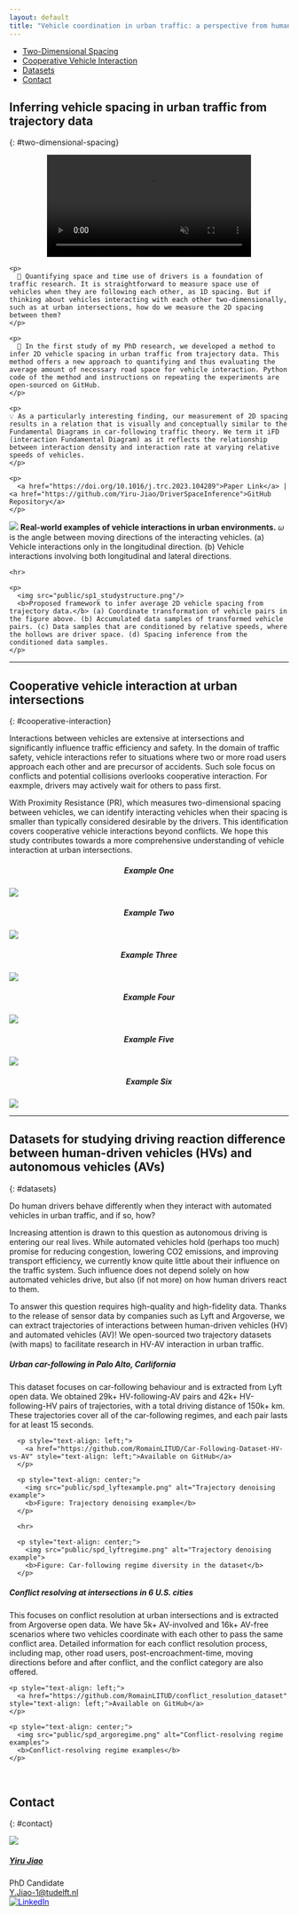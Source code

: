 ```yaml
---
layout: default
title: "Vehicle coordination in urban traffic: a perspective from human behaviour and decisions"
---
```



<ul class="nav project-nav col-12 col-lg-auto me-lg-auto mb-2">
  <li><a href="#two-dimensional-spacing" class="nav-link px-2">Two-Dimensional Spacing</a></li>
  <li><a href="#cooperative-interaction" class="nav-link px-2">Cooperative Vehicle Interaction</a></li>
  <li><a href="#datasets" class="nav-link px-2">Datasets</a></li>
  <li><a href="#contact" class="nav-link px-2">Contact</a></li>
</ul>

## Inferring vehicle spacing in urban traffic from trajectory data
{: #two-dimensional-spacing}

<div class="row">
  <div class="col-sm-6">
    <div style="text-align: center;">
      <video autoplay muted style="width: 73%;">
        <source src="public/driver-space-inference-vis.mp4" type="video/mp4">
        Your browser does not support this video.
      </video>
    </div>

    <p>
      🤔 Quantifying space and time use of drivers is a foundation of traffic research. It is straightforward to measure space use of vehicles when they are following each other, as 1D spacing. But if thinking about vehicles interacting with each other two-dimensionally, such as at urban intersections, how do we measure the 2D spacing between them?
    </p>
      
    <p>
      📐 In the first study of my PhD research, we developed a method to infer 2D vehicle spacing in urban traffic from trajectory data. This method offers a new approach to quantifying and thus evaluating the average amount of necessary road space for vehicle interaction. Python code of the method and instructions on repeating the experiments are open-sourced on GitHub.
    </p>
    
    <p>
    💡 As a particularly interesting finding, our measurement of 2D spacing results in a relation that is visually and conceptually similar to the Fundamental Diagrams in car-following traffic theory. We term it iFD (interaction Fundamental Diagram) as it reflects the relationship between interaction density and interaction rate at varying relative speeds of vehicles.
    </p>

    <p>
      <a href="https://doi.org/10.1016/j.trc.2023.104289">Paper Link</a> | <a href="https://github.com/Yiru-Jiao/DriverSpaceInference">GitHub Repository</a>
    </p>
  </div>

  <div class="col-sm-6">
    <p>
      <img src="public/sp1_interactioncases.png"/>
      <b>Real-world examples of vehicle interactions in urban environments.</b> 𝜔 is the angle between moving directions of the interacting vehicles. (a) Vehicle interactions only in the longitudinal direction. (b) Vehicle interactions involving both longitudinal and lateral directions.
    </p>

    <hr>

    <p>
      <img src="public/sp1_studystructure.png"/>
      <b>Proposed framework to infer average 2D vehicle spacing from trajectory data.</b> (a) Coordinate transformation of vehicle pairs in the figure above. (b) Accumulated data samples of transformed vehicle pairs. (c) Data samples that are conditioned by relative speeds, where the hollows are driver space. (d) Spacing inference from the conditioned data samples.
    </p>
  </div>

</div>

---

## Cooperative vehicle interaction at urban intersections
{: #cooperative-interaction}

Interactions between vehicles are extensive at intersections and significantly influence traffic efficiency and safety. In the domain of traffic safety, vehicle interactions refer to situations where two or more road users approach each other and are precursor of accidents. Such sole focus on conflicts and potential collisions overlooks cooperative interaction. For eaxmple, drivers may actively wait for others to pass first.

With Proximity Resistance (PR), which measures two-dimensional spacing between vehicles, we can identify interacting vehicles when their spacing is smaller than typically considered desirable by the drivers. This identification covers cooperative vehicle interactions beyond conflicts. We hope this study contributes towards a more comprehensive understanding of vehicle interaction at urban intersections.

<div class="row">
  <div class="col-sm-4">
    <h5 style="text-align: center">Example One</h5>
    <img src="public/example56.gif">
  </div>
  <div class="col-sm-4">
    <h5 style="text-align: center">Example Two</h5>
    <img src="public/example136.gif">
  </div>
  <div class="col-sm-4">
    <h5 style="text-align: center">Example Three</h5>
    <img src="public/example213.gif">
  </div>
  <div class="col-sm-4">
    <h5 style="text-align: center">Example Four</h5>
    <img src="public/example267.gif">
  </div>
  <div class="col-sm-4">
    <h5 style="text-align: center">Example Five</h5>
    <img src="public/example303.gif">
  </div>
  <div class="col-sm-4">
    <h5 style="text-align: center">Example Six</h5>
    <img src="public/example374.gif">
  </div>
</div>

---

## Datasets for studying driving reaction difference between human-driven vehicles (HVs) and autonomous vehicles (AVs)
{: #datasets}

Do human drivers behave differently when they interact with automated vehicles in urban traffic, and if so, how?

Increasing attention is drawn to this question as autonomous driving is entering our real lives. While automated vehicles hold (perhaps too much) promise for reducing congestion, lowering CO2 emissions, and improving transport efficiency, we currently know quite little about their influence on the traffic system. Such influence does not depend solely on how automated vehicles drive, but also (if not more) on how human drivers react to them.

To answer this question requires high-quality and high-fidelity data. Thanks to the release of sensor data by companies such as Lyft and Argoverse, we can extract trajectories of interactions between human-driven vehicles (HV) and automated vehicles (AV)! We open-sourced two trajectory datasets (with maps) to facilitate research in HV-AV interaction in urban traffic.

<div class="row">
  <div class="col-sm-6">
    <h5>Urban car-following in Palo Alto, Carlifornia</h5>
      <p>
        This dataset focuses on car-following behaviour and is extracted from Lyft open data. We obtained 29k+ HV-following-AV pairs and 42k+ HV-following-HV pairs of trajectories, with a total driving distance of 150k+ km. These trajectories cover all of the car-following regimes, and each pair lasts for at least 15 seconds.
      </p>
      
      <p style="text-align: left;">
        <a href="https://github.com/RomainLITUD/Car-Following-Dataset-HV-vs-AV" style="text-align: left;">Available on GitHub</a>
      </p>

      <p style="text-align: center;">
        <img src="public/spd_lyftexample.png" alt="Trajectory denoising example">
        <b>Figure: Trajectory denoising example</b>
      </p>

      <hr>

      <p style="text-align: center;">
        <img src="public/spd_lyftregime.png" alt="Trajectory denoising example">
        <b>Figure: Car-following regime diversity in the dataset</b>
      </p>
  </div>
  <div class="col-sm-6">
    <h5>Conflict resolving at intersections in 6 U.S. cities</h5>
    <p>
      This focuses on conflict resolution at urban intersections and is extracted from Argoverse open data. We have 5k+ AV-involved and 16k+ AV-free scenarios where two vehicles coordinate with each other to pass the same conflict area. Detailed information for each conflict resolution process, including map, other road users, post-encroachment-time, moving directions before and after conflict, and the conflict category are also offered.
    </p>

    <p style="text-align: left;">
      <a href="https://github.com/RomainLITUD/conflict_resolution_dataset" style="text-align: left;">Available on GitHub</a>
    </p>

    <p style="text-align: center;">
      <img src="public/spd_argoregime.png" alt="Conflict-resolving regime examples">
      <b>Conflict-resolving regime examples</b>
    </p>
  </div>
</div>

<br>

## Contact
{: #contact}

<div class="card contact-card" style="max-width: 360px;">
  <div class="row g-0">
    <div class="col-4">
        <img src="{{ 'assets/images/team/yiru.webp' | relative_url }}" class="contact-avatar">
    </div>
    <div class="col-8">
      <div class="card-body">
        <h5 class="card-title"><a href="https://www.tudelft.nl/en/ceg/about-faculty/departments/transport-planning/staff/personal-pages/y-yiru-jiao">Yiru Jiao</a></h5>
        <p class="card-text">
          PhD Candidate<br>
          <a href="mailto:Y.Jiao-1@tudelft.nl">Y.Jiao-1@tudelft.nl</a><br>
          <a href="https://www.linkedin.com/in/yiru-%E8%89%BA%E8%8C%B9-jiao-%E7%84%A6-697620ba">
            <img style="color: blue" src="{{ 'assets/images/linkedin.svg' | relative_url }}"  alt="LinkedIn"/>
          </a>
        </p>
      </div>
    </div>
  </div>
</div>